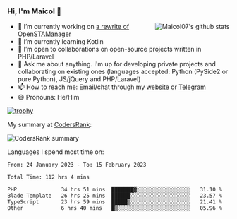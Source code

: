 ### Hi, I'm Maicol 👋
<img align="right" src="https://github-readme-stats.vercel.app/api?username=maicol07&count_private=true&count_private=true&show_icons=true" alt="Maicol07's github stats">

- 🔭 I’m currently working on [a rewrite of OpenSTAManager](https://github.com/Dasc3er/openstamanager/tree/rewrite)
- 🌱 I’m currently learning Kotlin
- 👯 I’m open to collaborations on open-source projects written in PHP/Laravel
- 💬 Ask me about anything. I'm up for developing private projects and collaborating on existing ones (languages accepted: Python (PySide2 or pure Python), JS/jQuery and PHP/Laravel)
- 📫 How to reach me: Email/chat through my [website](https://maicol07.it) or [Telegram](https://telegram.me/maicol07)
- 😄 Pronouns: He/Him

[![trophy](https://github-profile-trophy.vercel.app/?username=maicol07)](https://github.com/ryo-ma/github-profile-trophy)

My summary at [CodersRank](https://codersrank.io):

![CodersRank summary](https://cr-ss-service.azurewebsites.net/api/ScreenShot?widget=summary&username=maicol07&badges=3&show-avatar=true&style=--header-bg-color:%23000;--border-radius:16px)

Languages I spend most time on:
<!--START_SECTION:waka-->

```text
From: 24 January 2023 - To: 15 February 2023

Total Time: 112 hrs 4 mins

PHP              34 hrs 51 mins  ███████▓░░░░░░░░░░░░░░░░░   31.10 %
Blade Template   26 hrs 25 mins  ██████░░░░░░░░░░░░░░░░░░░   23.57 %
TypeScript       23 hrs 59 mins  █████▒░░░░░░░░░░░░░░░░░░░   21.41 %
Other            6 hrs 40 mins   █▒░░░░░░░░░░░░░░░░░░░░░░░   05.96 %
```

<!--END_SECTION:waka-->
